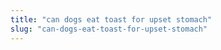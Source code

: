 ```yaml
---
title: "can dogs eat toast for upset stomach"
slug: "can-dogs-eat-toast-for-upset-stomach"
---
```



